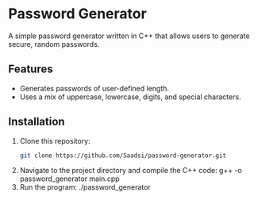 # Password Generator

A simple password generator written in C++ that allows users to generate secure, random passwords.

## Features
- Generates passwords of user-defined length.
- Uses a mix of uppercase, lowercase, digits, and special characters.

## Installation
1. Clone this repository:
   ```bash
   git clone https://github.com/Saadsi/password-generator.git
2. Navigate to the project directory and compile the C++ code:
   g++ -o password_generator main.cpp
3. Run the program:
  ./password_generator

